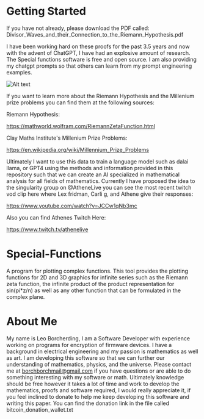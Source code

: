 # Getting Started
If you have not already, please download the PDF called:
Divisor_Waves_and_their_Connection_to_the_Riemann_Hypothesis.pdf

I have been working hard on these proofs for the past 3.5 years and now with the advent of ChatGPT, I have had an explosive amount of research.
The Special functions software is free and open source. I am also providing my chatgpt prompts so that others can learn from my prompt engineering examples.

<img src="https://github.com/Leoleojames1/Special-Functions/graphs/3D_Complex_Graphs/ComplexPlot_prodprodforsin_1.png" alt="Alt text" title="Optional title">

If you want to learn more about the Riemann Hypothesis and the Millenium prize problems you can find them at the following sources:

Riemann Hypothesis:

https://mathworld.wolfram.com/RiemannZetaFunction.html

Clay Maths Institute's Millenium Prize Problems:

https://en.wikipedia.org/wiki/Millennium_Prize_Problems

Ultimately I want to use this data to train a language model such as dalai llama, or GPT4 using the methods and information provided in this repository such that
we can create an AI specialized in mathematical analysis for all fields of mathematics. Currently I have proposed the idea to the singularity group on @AtheneLive
you can see the most recent twitch vod clip here where Lex fridman, Carli g, and Athene give their responses:

https://www.youtube.com/watch?v=JCCw1qNb3mc

Also you can find Athenes Twitch Here:

https://www.twitch.tv/athenelive

# Special-Functions
A program for plotting complex functions. This tool provides the plotting functions for 2D and 3D graphics for infinite series such as the Riemann zeta function, 
the infinite product of the product representation for sin(pi*z/n) as well as any other function that can be formulated in the complex plane.

# About Me
My name is Leo Borcherding, I am a Software Developer with experience working on programs for encryption of firmware devices. I have a background in electrical
engineering and my passion is mathematics as well as art. I am developing this software so that we can further our understanding of mathematics, physics, 
and the universe. Please contact me at borchborchmail@gmail.com if you have questions or are able to do something interesting with my software or math.
Ultimately knowledge should be free however it takes a lot of time and work to develop the mathematics, proofs and software required, I would really appreciate 
it, if you feel inclined to donate to help me keep developing this software and writing this paper. You can find the donation link in the file called bitcoin_donation_wallet.txt

